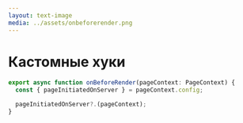 ```yaml
---
layout: text-image
media: ../assets/onbeforerender.png
---
```


<style>
    [data-slidev-no="24"] .grid {
        display:flex !important;
        div.prose {
            padding-right: 0!important;
        }
    }
</style>

# Кастомные хуки
<style>
[data-slidev-no="24"] {
    .slidev-layout .slidev-code-wrapper {
        max-width: 100%;
    }
}
</style>
<div v-click>

```ts
export async function onBeforeRender(pageContext: PageContext) {
  const { pageInitiatedOnServer } = pageContext.config;

  pageInitiatedOnServer?.(pageContext);
}
```

</div>


<Counter/>